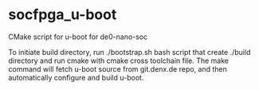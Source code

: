 # socfpga_u-boot

CMake script for u-boot for de0-nano-soc

To initiate build directory, run ./bootstrap.sh bash script that create ./build directory and run cmake with cmake cross toolchain file.  The make command will fetch u-boot source from git.denx.de repo, and then automatically configure and build u-boot.
